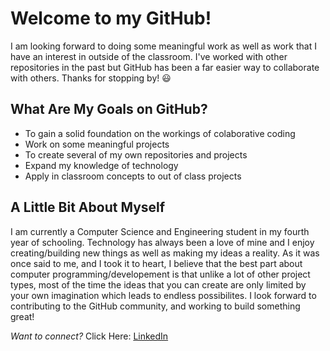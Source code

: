 # Welcome to my GitHub!
I am looking forward to doing some meaningful work as well as work 
that I have an interest in outside of the classroom. I've worked with 
other repositories in the past but GitHub has been a far easier way to 
collaborate with others. Thanks for stopping by! :smiley:  

## What Are My Goals on GitHub?
- To gain a solid foundation on the workings of colaborative coding 
- Work on some meaningful projects
- To create several of my own repositories and projects
- Expand my knowledge of technology 
- Apply in classroom concepts to out of class projects

## A Little Bit About Myself 
I am currently a Computer Science and Engineering student in my fourth
year of schooling. Technology has always been a love of mine and I enjoy 
creating/building new things as well as making my ideas a reality. As it 
was once said to me, and I took it to heart, I believe that the best part
about computer programming/developement is that unlike a lot of other 
project types, most of the time the ideas that you can create are only limited 
by your own imagination which leads to endless possibilites. I look forward to
contributing to the GitHub community, and working to build something great!

*Want to connect?* Click Here: [LinkedIn](https://www.linkedin.com/in/dylan-roig/)
<!--
**dylanroig23/dylanroig23** is a ✨ _special_ ✨ repository because its `README.md` (this file) appears on your GitHub profile.

Here are some ideas to get you started:

- 🔭 I’m currently working on ...
- 🌱 I’m currently learning ...
- 👯 I’m looking to collaborate on ...
- 🤔 I’m looking for help with ...
- 💬 Ask me about ...
- 📫 How to reach me: ...
- 😄 Pronouns: ...
- ⚡ Fun fact: ...
-->
